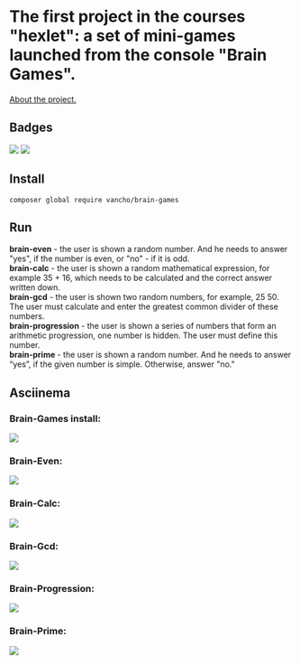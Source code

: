# The first project in the courses "hexlet": a set of mini-games launched from the console "Brain Games".
[About the project.](https://ru.hexlet.io/professions/php/projects/7)

## Badges
[![](https://api.codeclimate.com/v1/badges/80f6dbc00a29a5e71ae2/maintainability)](https://codeclimate.com/github/vancho4/project-lvl1-s500/maintainability) [![](https://travis-ci.org/vancho4/project-lvl1-s500.svg?branch=master)](https://travis-ci.org/vancho4/project-lvl1-s500)

## Install
    composer global require vancho/brain-games

## Run
**brain-even** - the user is shown a random number. And he needs to answer "yes", if the number is even, or "no" - if it is odd.  
**brain-calc** - the user is shown a random mathematical expression, for example 35 + 16, which needs to be calculated and the correct answer written down.  
**brain-gcd** - the user is shown two random numbers, for example, 25 50. The user must calculate and enter the greatest common divider of these numbers.  
**brain-progression** - the user is shown a series of numbers that form an arithmetic progression, one number is hidden. The user must define this number.  
**brain-prime** - the user is shown a random number. And he needs to answer “yes”, if the given number is simple. Otherwise, answer "no."  

## Asciinema

### Brain-Games install:
[![](https://asciinema.org/a/TChpDx8NQ6vwCpIKoCzhbfXij.svg)](https://asciinema.org/a/TChpDx8NQ6vwCpIKoCzhbfXij)

### Brain-Even:
[![](https://asciinema.org/a/rPRmRLR3TabGzNQ45sKWLZ11e.svg)](https://asciinema.org/a/rPRmRLR3TabGzNQ45sKWLZ11e)

### Brain-Calc:
[![](https://asciinema.org/a/ZqxEA4i4nMNobEQ00jZ7jNpHb.svg)](https://asciinema.org/a/ZqxEA4i4nMNobEQ00jZ7jNpHb)

### Brain-Gcd:
[![](https://asciinema.org/a/FUmwGo3dYKKqFJCuP3IyvSKPm.svg)](https://asciinema.org/a/FUmwGo3dYKKqFJCuP3IyvSKPm)

### Brain-Progression:
[![](https://asciinema.org/a/xvBt1IK1W6DUMEALQQ78eDtcz.svg)](https://asciinema.org/a/xvBt1IK1W6DUMEALQQ78eDtcz)

### Brain-Prime:
[![](https://asciinema.org/a/NFOvoR13B3dAOT2FDaDpK1AqW.svg)](https://asciinema.org/a/NFOvoR13B3dAOT2FDaDpK1AqW)

